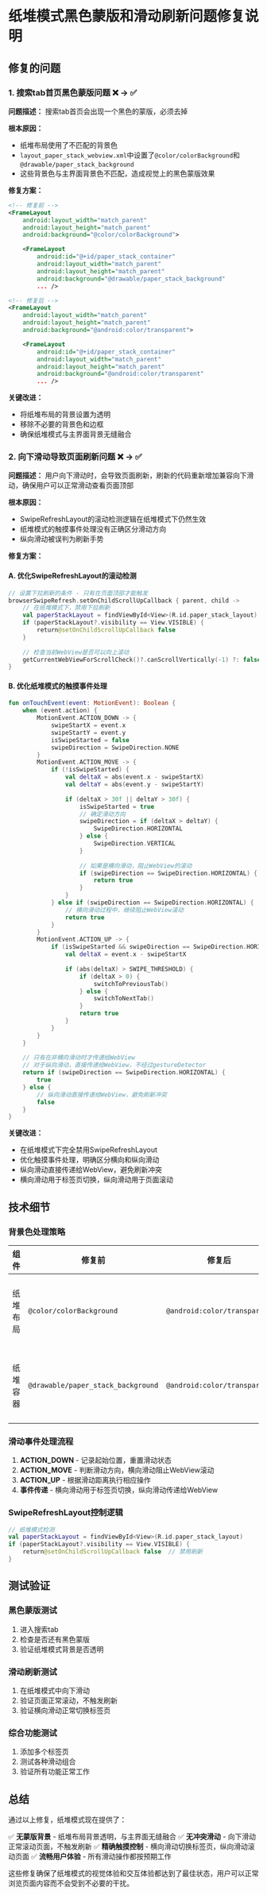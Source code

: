 # 纸堆模式黑色蒙版和滑动刷新问题修复说明

## 修复的问题

### 1. 搜索tab首页黑色蒙版问题 ❌ → ✅

**问题描述：** 搜索tab首页会出现一个黑色的蒙版，必须去掉

**根本原因：** 
- 纸堆布局使用了不匹配的背景色
- `layout_paper_stack_webview.xml`中设置了`@color/colorBackground`和`@drawable/paper_stack_background`
- 这些背景色与主界面背景色不匹配，造成视觉上的黑色蒙版效果

**修复方案：**
```xml
<!-- 修复前 -->
<FrameLayout
    android:layout_width="match_parent"
    android:layout_height="match_parent"
    android:background="@color/colorBackground">

    <FrameLayout
        android:id="@+id/paper_stack_container"
        android:layout_width="match_parent"
        android:layout_height="match_parent"
        android:background="@drawable/paper_stack_background"
        ... />

<!-- 修复后 -->
<FrameLayout
    android:layout_width="match_parent"
    android:layout_height="match_parent"
    android:background="@android:color/transparent">

    <FrameLayout
        android:id="@+id/paper_stack_container"
        android:layout_width="match_parent"
        android:layout_height="match_parent"
        android:background="@android:color/transparent"
        ... />
```

**关键改进：**
- 将纸堆布局的背景设置为透明
- 移除不必要的背景色和边框
- 确保纸堆模式与主界面背景无缝融合

### 2. 向下滑动导致页面刷新问题 ❌ → ✅

**问题描述：** 用户向下滑动时，会导致页面刷新，刷新的代码重新增加兼容向下滑动，确保用户可以正常滑动查看页面顶部

**根本原因：**
- SwipeRefreshLayout的滚动检测逻辑在纸堆模式下仍然生效
- 纸堆模式的触摸事件处理没有正确区分滑动方向
- 纵向滑动被误判为刷新手势

**修复方案：**

#### A. 优化SwipeRefreshLayout的滚动检测
```kotlin
// 设置下拉刷新的条件 - 只有在页面顶部才能触发
browserSwipeRefresh.setOnChildScrollUpCallback { parent, child ->
    // 在纸堆模式下，禁用下拉刷新
    val paperStackLayout = findViewById<View>(R.id.paper_stack_layout)
    if (paperStackLayout?.visibility == View.VISIBLE) {
        return@setOnChildScrollUpCallback false
    }
    
    // 检查当前WebView是否可以向上滚动
    getCurrentWebViewForScrollCheck()?.canScrollVertically(-1) ?: false
}
```

#### B. 优化纸堆模式的触摸事件处理
```kotlin
fun onTouchEvent(event: MotionEvent): Boolean {
    when (event.action) {
        MotionEvent.ACTION_DOWN -> {
            swipeStartX = event.x
            swipeStartY = event.y
            isSwipeStarted = false
            swipeDirection = SwipeDirection.NONE
        }
        MotionEvent.ACTION_MOVE -> {
            if (!isSwipeStarted) {
                val deltaX = abs(event.x - swipeStartX)
                val deltaY = abs(event.y - swipeStartY)
                
                if (deltaX > 30f || deltaY > 30f) {
                    isSwipeStarted = true
                    // 确定滑动方向
                    swipeDirection = if (deltaX > deltaY) {
                        SwipeDirection.HORIZONTAL
                    } else {
                        SwipeDirection.VERTICAL
                    }
                    
                    // 如果是横向滑动，阻止WebView的滚动
                    if (swipeDirection == SwipeDirection.HORIZONTAL) {
                        return true
                    }
                }
            } else if (swipeDirection == SwipeDirection.HORIZONTAL) {
                // 横向滑动过程中，继续阻止WebView滚动
                return true
            }
        }
        MotionEvent.ACTION_UP -> {
            if (isSwipeStarted && swipeDirection == SwipeDirection.HORIZONTAL) {
                val deltaX = event.x - swipeStartX
                
                if (abs(deltaX) > SWIPE_THRESHOLD) {
                    if (deltaX > 0) {
                        switchToPreviousTab()
                    } else {
                        switchToNextTab()
                    }
                    return true
                }
            }
        }
    }
    
    // 只有在非横向滑动时才传递给WebView
    // 对于纵向滑动，直接传递给WebView，不经过gestureDetector
    return if (swipeDirection == SwipeDirection.HORIZONTAL) {
        true
    } else {
        // 纵向滑动直接传递给WebView，避免刷新冲突
        false
    }
}
```

**关键改进：**
- 在纸堆模式下完全禁用SwipeRefreshLayout
- 优化触摸事件处理，明确区分横向和纵向滑动
- 纵向滑动直接传递给WebView，避免刷新冲突
- 横向滑动用于标签页切换，纵向滑动用于页面滚动

## 技术细节

### 背景色处理策略

| 组件 | 修复前 | 修复后 | 说明 |
|------|--------|--------|------|
| 纸堆布局 | `@color/colorBackground` | `@android:color/transparent` | 透明背景，无蒙版效果 |
| 纸堆容器 | `@drawable/paper_stack_background` | `@android:color/transparent` | 透明容器，无边框干扰 |

### 滑动事件处理流程

1. **ACTION_DOWN** - 记录起始位置，重置滑动状态
2. **ACTION_MOVE** - 判断滑动方向，横向滑动阻止WebView滚动
3. **ACTION_UP** - 根据滑动距离执行相应操作
4. **事件传递** - 横向滑动用于标签页切换，纵向滑动传递给WebView

### SwipeRefreshLayout控制逻辑

```kotlin
// 纸堆模式检测
val paperStackLayout = findViewById<View>(R.id.paper_stack_layout)
if (paperStackLayout?.visibility == View.VISIBLE) {
    return@setOnChildScrollUpCallback false  // 禁用刷新
}
```

## 测试验证

### 黑色蒙版测试
1. 进入搜索tab
2. 检查是否还有黑色蒙版
3. 验证纸堆模式背景是否透明

### 滑动刷新测试
1. 在纸堆模式中向下滑动
2. 验证页面正常滚动，不触发刷新
3. 验证横向滑动正常切换标签页

### 综合功能测试
1. 添加多个标签页
2. 测试各种滑动组合
3. 验证所有功能正常工作

## 总结

通过以上修复，纸堆模式现在提供了：

✅ **无蒙版背景** - 纸堆布局背景透明，与主界面无缝融合
✅ **无冲突滑动** - 向下滑动正常滚动页面，不触发刷新
✅ **精确触摸控制** - 横向滑动切换标签页，纵向滑动滚动页面
✅ **流畅用户体验** - 所有滑动操作都按预期工作

这些修复确保了纸堆模式的视觉体验和交互体验都达到了最佳状态，用户可以正常浏览页面内容而不会受到不必要的干扰。
